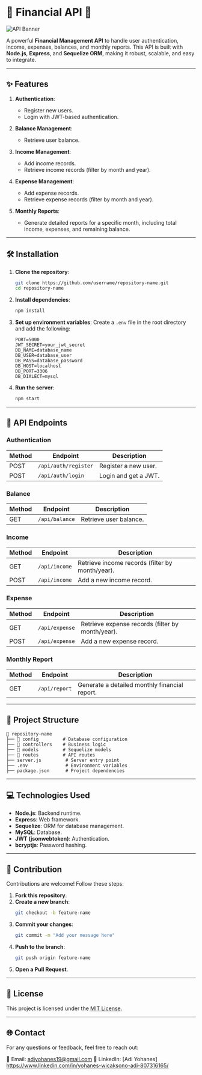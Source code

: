 
# 🌟 Financial API 🌟

![API Banner](https://via.placeholder.com/1200x400?text=Financial+API+Made+Simple)

A powerful **Financial Management API** to handle user authentication, income, expenses, balances, and monthly reports. This API is built with **Node.js**, **Express**, and **Sequelize ORM**, making it robust, scalable, and easy to integrate.

---

## ✨ Features
1. **Authentication**:
   - Register new users.
   - Login with JWT-based authentication.

2. **Balance Management**:
   - Retrieve user balance.

3. **Income Management**:
   - Add income records.
   - Retrieve income records (filter by month and year).

4. **Expense Management**:
   - Add expense records.
   - Retrieve expense records (filter by month and year).

5. **Monthly Reports**:
   - Generate detailed reports for a specific month, including total income, expenses, and remaining balance.

---

## 🛠️ Installation

1. **Clone the repository**:
   ```bash
   git clone https://github.com/username/repository-name.git
   cd repository-name
   ```

2. **Install dependencies**:
   ```bash
   npm install
   ```

3. **Set up environment variables**:
   Create a `.env` file in the root directory and add the following:
   ```env
   PORT=5000
   JWT_SECRET=your_jwt_secret
   DB_NAME=database_name
   DB_USER=database_user
   DB_PASS=database_password
   DB_HOST=localhost
   DB_PORT=3306
   DB_DIALECT=mysql
   ```

4. **Run the server**:
   ```bash
   npm start
   ```

---

## 🚀 API Endpoints

### **Authentication**
| Method | Endpoint              | Description              |
|--------|-----------------------|--------------------------|
| POST   | `/api/auth/register`  | Register a new user.     |
| POST   | `/api/auth/login`     | Login and get a JWT.     |

### **Balance**
| Method | Endpoint              | Description              |
|--------|-----------------------|--------------------------|
| GET    | `/api/balance`        | Retrieve user balance.   |

### **Income**
| Method | Endpoint              | Description                                     |
|--------|-----------------------|-------------------------------------------------|
| GET    | `/api/income`         | Retrieve income records (filter by month/year). |
| POST   | `/api/income`         | Add a new income record.                        |

### **Expense**
| Method | Endpoint              | Description                                     |
|--------|-----------------------|-------------------------------------------------|
| GET    | `/api/expense`        | Retrieve expense records (filter by month/year).|
| POST   | `/api/expense`        | Add a new expense record.                       |

### **Monthly Report**
| Method | Endpoint              | Description                                     |
|--------|-----------------------|-------------------------------------------------|
| GET    | `/api/report`         | Generate a detailed monthly financial report.   |

---

## 📂 Project Structure

```
📂 repository-name
├── 📂 config         # Database configuration
├── 📂 controllers    # Business logic
├── 📂 models         # Sequelize models
├── 📂 routes         # API routes
├── server.js         # Server entry point
├── .env              # Environment variables
├── package.json      # Project dependencies
```

---

## 💻 Technologies Used
- **Node.js**: Backend runtime.
- **Express**: Web framework.
- **Sequelize**: ORM for database management.
- **MySQL**: Database.
- **JWT (jsonwebtoken)**: Authentication.
- **bcryptjs**: Password hashing.

---

## 🤝 Contribution

Contributions are welcome! Follow these steps:
1. **Fork this repository**.
2. **Create a new branch**:
   ```bash
   git checkout -b feature-name
   ```
3. **Commit your changes**:
   ```bash
   git commit -m "Add your message here"
   ```
4. **Push to the branch**:
   ```bash
   git push origin feature-name
   ```
5. **Open a Pull Request**.

---

## 📄 License

This project is licensed under the [MIT License](https://choosealicense.com/licenses/mit/).

---

## 🌐 Contact
For any questions or feedback, feel free to reach out:

📧 Email: adiyohanes19@gmail.com
🔗 LinkedIn: [Adi Yohanes] https://www.linkedin.com/in/yohanes-wicaksono-adi-807316165/ 
